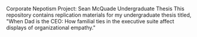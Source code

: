 Corporate Nepotism Project: Sean McQuade Undergraduate Thesis
This repository contains replication materials for my undergraduate thesis titled, "When Dad is the CEO: How familial ties in the executive suite affect displays of organizational empathy."
